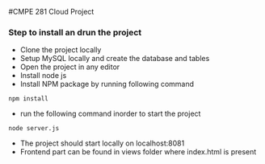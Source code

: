 #CMPE 281 Cloud Project

### Step to install an drun the project
- Clone the project locally
- Setup MySQL locally and create the database and tables
- Open the project in any editor
- Install node js 
- Install NPM package by running following command
```
npm install
```
- run the following command inorder to start the project
```
node server.js
```
- The project should start locally on localhost:8081
- Frontend part can be found in views folder where index.html is present

